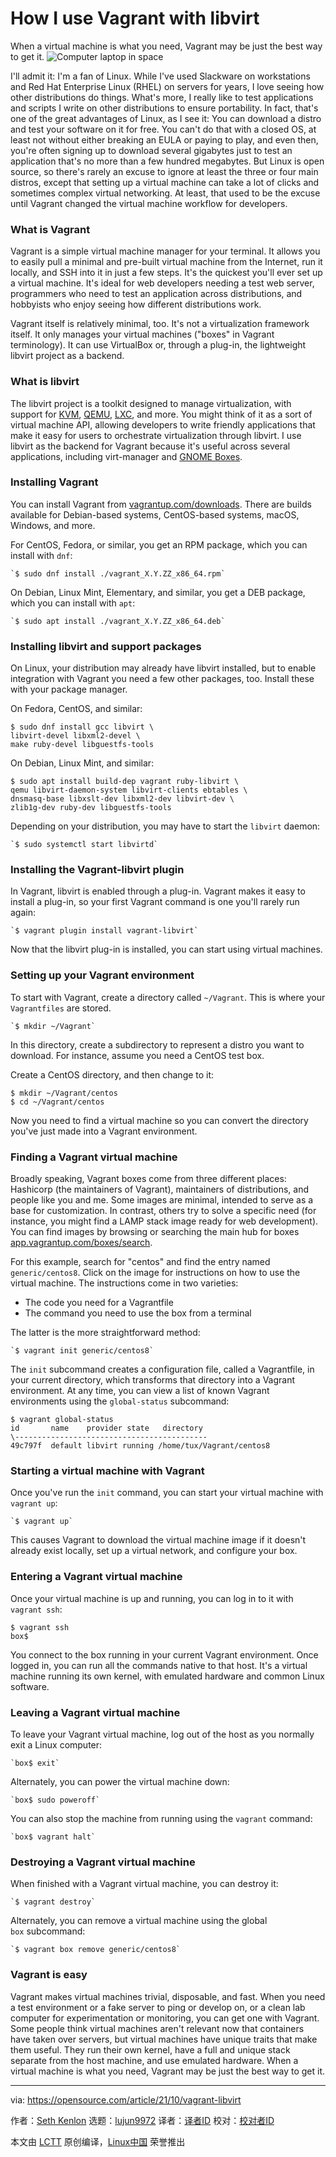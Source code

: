 [#]: subject: "How I use Vagrant with libvirt"
[#]: via: "https://opensource.com/article/21/10/vagrant-libvirt"
[#]: author: "Seth Kenlon https://opensource.com/users/seth"
[#]: collector: "lujun9972"
[#]: translator: " "
[#]: reviewer: " "
[#]: publisher: " "
[#]: url: " "

How I use Vagrant with libvirt
======
When a virtual machine is what you need, Vagrant may be just the best
way to get it.
![Computer laptop in space][1]

I'll admit it: I'm a fan of Linux. While I've used Slackware on workstations and Red Hat Enterprise Linux (RHEL) on servers for years, I love seeing how other distributions do things. What's more, I really like to test applications and scripts I write on other distributions to ensure portability. In fact, that's one of the great advantages of Linux, as I see it: You can download a distro and test your software on it for free. You can't do that with a closed OS, at least not without either breaking an EULA or paying to play, and even then, you're often signing up to download several gigabytes just to test an application that's no more than a few hundred megabytes. But Linux is open source, so there's rarely an excuse to ignore at least the three or four main distros, except that setting up a virtual machine can take a lot of clicks and sometimes complex virtual networking. At least, that used to be the excuse until Vagrant changed the virtual machine workflow for developers.

### What is Vagrant

Vagrant is a simple virtual machine manager for your terminal. It allows you to easily pull a minimal and pre-built virtual machine from the Internet, run it locally, and SSH into it in just a few steps. It's the quickest you'll ever set up a virtual machine. It's ideal for web developers needing a test web server, programmers who need to test an application across distributions, and hobbyists who enjoy seeing how different distributions work.

Vagrant itself is relatively minimal, too. It's not a virtualization framework itself. It only manages your virtual machines ("boxes" in Vagrant terminology). It can use VirtualBox or, through a plug-in, the lightweight libvirt project as a backend.

### What is libvirt

The libvirt project is a toolkit designed to manage virtualization, with support for [KVM][2], [QEMU][3], [LXC][4], and more. You might think of it as a sort of virtual machine API, allowing developers to write friendly applications that make it easy for users to orchestrate virtualization through libvirt. I use libvirt as the backend for Vagrant because it's useful across several applications, including virt-manager and [GNOME Boxes][5].

### Installing Vagrant

You can install Vagrant from [vagrantup.com/downloads][6]. There are builds available for Debian-based systems, CentOS-based systems, macOS, Windows, and more.

For CentOS, Fedora, or similar, you get an RPM package, which you can install with `dnf`:


```
`$ sudo dnf install ./vagrant_X.Y.ZZ_x86_64.rpm`
```

On Debian, Linux Mint, Elementary, and similar, you get a DEB package, which you can install with `apt`:


```
`$ sudo apt install ./vagrant_X.Y.ZZ_x86_64.deb`
```

### Installing libvirt and support packages

On Linux, your distribution may already have libvirt installed, but to enable integration with Vagrant you need a few other packages, too. Install these with your package manager.

On Fedora, CentOS, and similar:


```
$ sudo dnf install gcc libvirt \
libvirt-devel libxml2-devel \
make ruby-devel libguestfs-tools
```

On Debian, Linux Mint, and similar:


```
$ sudo apt install build-dep vagrant ruby-libvirt \
qemu libvirt-daemon-system libvirt-clients ebtables \
dnsmasq-base libxslt-dev libxml2-dev libvirt-dev \
zlib1g-dev ruby-dev libguestfs-tools
```

Depending on your distribution, you may have to start the `libvirt` daemon:


```
`$ sudo systemctl start libvirtd`
```

### Installing the Vagrant-libvirt plugin

In Vagrant, libvirt is enabled through a plug-in. Vagrant makes it easy to install a plug-in, so your first Vagrant command is one you'll rarely run again:


```
`$ vagrant plugin install vagrant-libvirt`
```

Now that the libvirt plug-in is installed, you can start using virtual machines.

### Setting up your Vagrant environment

To start with Vagrant, create a directory called `~/Vagrant`. This is where your `Vagrantfiles` are stored.


```
`$ mkdir ~/Vagrant`
```

In this directory, create a subdirectory to represent a distro you want to download. For instance, assume you need a CentOS test box.

Create a CentOS directory, and then change to it:


```
$ mkdir ~/Vagrant/centos
$ cd ~/Vagrant/centos
```

Now you need to find a virtual machine so you can convert the directory you've just made into a Vagrant environment.

### Finding a Vagrant virtual machine

Broadly speaking, Vagrant boxes come from three different places: Hashicorp (the maintainers of Vagrant), maintainers of distributions, and people like you and me. Some images are minimal, intended to serve as a base for customization. In contrast, others try to solve a specific need (for instance, you might find a LAMP stack image ready for web development). You can find images by browsing or searching the main hub for boxes [app.vagrantup.com/boxes/search][7].

For this example, search for "centos" and find the entry named `generic/centos8`. Click on the image for instructions on how to use the virtual machine. The instructions come in two varieties: 

  * The code you need for a Vagrantfile
  * The command you need to use the box from a terminal



The latter is the more straightforward method:


```
`$ vagrant init generic/centos8`
```

The `init` subcommand creates a configuration file, called a Vagrantfile, in your current directory, which transforms that directory into a Vagrant environment. At any time, you can view a list of known Vagrant environments using the `global-status` subcommand:


```
$ vagrant global-status
id       name    provider state   directory
\-------------------------------------------
49c797f  default libvirt running /home/tux/Vagrant/centos8
```

### Starting a virtual machine with Vagrant

Once you've run the `init` command, you can start your virtual machine with `vagrant up`:


```
`$ vagrant up`
```

This causes Vagrant to download the virtual machine image if it doesn't already exist locally, set up a virtual network, and configure your box.

### Entering a Vagrant virtual machine 

Once your virtual machine is up and running, you can log in to it with `vagrant ssh`:


```
$ vagrant ssh
box$
```

You connect to the box running in your current Vagrant environment. Once logged in, you can run all the commands native to that host. It's a virtual machine running its own kernel, with emulated hardware and common Linux software.

### Leaving a Vagrant virtual machine

To leave your Vagrant virtual machine, log out of the host as you normally exit a Linux computer:


```
`box$ exit`
```

Alternately, you can power the virtual machine down:


```
`box$ sudo poweroff`
```

You can also stop the machine from running using the `vagrant` command:


```
`box$ vagrant halt`
```

### Destroying a Vagrant virtual machine

When finished with a Vagrant virtual machine, you can destroy it:


```
`$ vagrant destroy`
```

Alternately, you can remove a virtual machine using the global `box` subcommand:


```
`$ vagrant box remove generic/centos8`
```

### Vagrant is easy

Vagrant makes virtual machines trivial, disposable, and fast. When you need a test environment or a fake server to ping or develop on, or a clean lab computer for experimentation or monitoring, you can get one with Vagrant. Some people think virtual machines aren't relevant now that containers have taken over servers, but virtual machines have unique traits that make them useful. They run their own kernel, have a full and unique stack separate from the host machine, and use emulated hardware. When a virtual machine is what you need, Vagrant may be just the best way to get it.

--------------------------------------------------------------------------------

via: https://opensource.com/article/21/10/vagrant-libvirt

作者：[Seth Kenlon][a]
选题：[lujun9972][b]
译者：[译者ID](https://github.com/译者ID)
校对：[校对者ID](https://github.com/校对者ID)

本文由 [LCTT](https://github.com/LCTT/TranslateProject) 原创编译，[Linux中国](https://linux.cn/) 荣誉推出

[a]: https://opensource.com/users/seth
[b]: https://github.com/lujun9972
[1]: https://opensource.com/sites/default/files/styles/image-full-size/public/lead-images/computer_space_graphic_cosmic.png?itok=wu493YbB (Computer laptop in space)
[2]: https://opensource.com/article/20/8/virt-tools#kvm
[3]: https://opensource.com/article/20/8/virt-tools#qemu
[4]: https://opensource.com/article/18/11/behind-scenes-linux-containers
[5]: https://opensource.com/article/19/5/getting-started-gnome-boxes-virtualization
[6]: https://www.vagrantup.com/downloads
[7]: https://app.vagrantup.com/boxes/search
